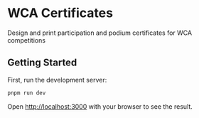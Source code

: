 # WCA Certificates

Design and print participation and podium certificates for WCA competitions

## Getting Started

First, run the development server:

```bash
pnpm run dev
```

Open [http://localhost:3000](http://localhost:3000) with your browser to see the result.
